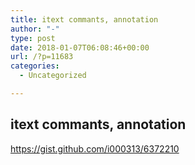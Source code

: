 ```yaml
---
title: itext commants, annotation
author: "-"
type: post
date: 2018-01-07T06:08:46+00:00
url: /?p=11683
categories:
  - Uncategorized

---
```

## itext commants, annotation
https://gist.github.com/i000313/6372210